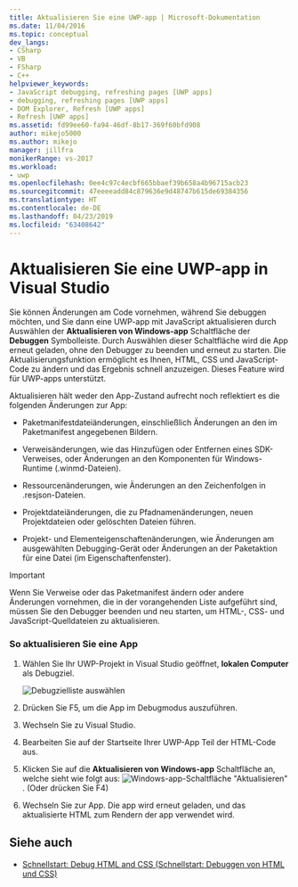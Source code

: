```yaml
---
title: Aktualisieren Sie eine UWP-app | Microsoft-Dokumentation
ms.date: 11/04/2016
ms.topic: conceptual
dev_langs:
- CSharp
- VB
- FSharp
- C++
helpviewer_keywords:
- JavaScript debugging, refreshing pages [UWP apps]
- debugging, refreshing pages [UWP apps]
- DOM Explorer, Refresh [UWP apps]
- Refresh [UWP apps]
ms.assetid: fd99ee60-fa94-46df-8b17-369f60bfd908
author: mikejo5000
ms.author: mikejo
manager: jillfra
monikerRange: vs-2017
ms.workload:
- uwp
ms.openlocfilehash: 0ee4c97c4ecbf665bbaef39b658a4b96715acb23
ms.sourcegitcommit: 47eeeeadd84c879636e9d48747b615de69384356
ms.translationtype: HT
ms.contentlocale: de-DE
ms.lasthandoff: 04/23/2019
ms.locfileid: "63408642"
---
```

# <a name="refresh-a-uwp-app-in-visual-studio"></a>Aktualisieren Sie eine UWP-app in Visual Studio

 Sie können Änderungen am Code vornehmen, während Sie debuggen möchten, und Sie dann eine UWP-app mit JavaScript aktualisieren durch Auswählen der **Aktualisieren von Windows-app** Schaltfläche der **Debuggen** Symbolleiste. Durch Auswählen dieser Schaltfläche wird die App erneut geladen, ohne den Debugger zu beenden und erneut zu starten. Die Aktualisierungsfunktion ermöglicht es Ihnen, HTML, CSS und JavaScript-Code zu ändern und das Ergebnis schnell anzuzeigen. Dieses Feature wird für UWP-apps unterstützt.

 Aktualisieren hält weder den App-Zustand aufrecht noch reflektiert es die folgenden Änderungen zur App:

- Paketmanifestdateiänderungen, einschließlich Änderungen an den im Paketmanifest angegebenen Bildern.

- Verweisänderungen, wie das Hinzufügen oder Entfernen eines SDK-Verweises, oder Änderungen an den Komponenten für Windows-Runtime (.winmd-Dateien).

- Ressourcenänderungen, wie Änderungen an den Zeichenfolgen in .resjson-Dateien.

- Projektdateiänderungen, die zu Pfadnamenänderungen, neuen Projektdateien oder gelöschten Dateien führen.

- Projekt- und Elementeigenschaftenänderungen, wie Änderungen am ausgewählten Debugging-Gerät oder Änderungen an der Paketaktion für eine Datei (im Eigenschaftenfenster).

> [!IMPORTANT]
> Wenn Sie Verweise oder das Paketmanifest ändern oder andere Änderungen vornehmen, die in der vorangehenden Liste aufgeführt sind, müssen Sie den Debugger beenden und neu starten, um HTML-, CSS- und JavaScript-Quelldateien zu aktualisieren.

### <a name="to-refresh-an-app"></a>So aktualisieren Sie eine App

1. Wählen Sie Ihr UWP-Projekt in Visual Studio geöffnet, **lokalen Computer** als Debugziel.

     ![Debugzielliste auswählen](../debugger/media/js_select_target.png "JS_Select_Target")

3. Drücken Sie F5, um die App im Debugmodus auszuführen.

4. Wechseln Sie zu Visual Studio.

5. Bearbeiten Sie auf der Startseite Ihrer UWP-App Teil der HTML-Code aus.

7. Klicken Sie auf die **Aktualisieren von Windows-app** Schaltfläche an, welche sieht wie folgt aus: ![Windows-app-Schaltfläche "Aktualisieren"](../debugger/media/js_refresh.png "JS_Refresh"). (Oder drücken Sie F4)

8. Wechseln Sie zur App. Die app wird erneut geladen, und das aktualisierte HTML zum Rendern der app verwendet wird.

## <a name="see-also"></a>Siehe auch
- [Schnellstart: Debug HTML and CSS (Schnellstart: Debuggen von HTML und CSS)](../debugger/quickstart-debug-html-and-css.md)